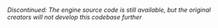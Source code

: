 _Discontinued: The engine source code is still available, but
the original creators will not develop this codebase further_
